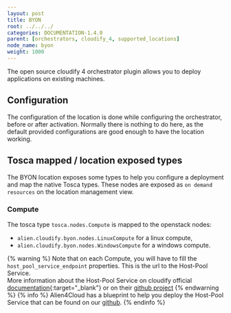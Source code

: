 ```yaml
---
layout: post
title: BYON 
root: ../../../
categories: DOCUMENTATION-1.4.0
parent: [orchestrators, cloudify_4, supported_locations]
node_name: byon
weight: 1000
---
```


The open source cloudify 4 orchestrator plugin allows you to deploy applications on existing machines.

## Configuration
The configuration of the location is done while configuring the orchestrator, before or after activation.
Normally there is nothing to do here, as the default provided configurations are good enough to have the location working.

## Tosca mapped / location exposed types
The BYON location exposes some types to help you configure a deployment and map the native Tosca types. These nodes are exposed as `on demand resources` on the location management view.  

### Compute
The tosca type `tosca.nodes.Compute` is mapped to the openstack nodes:

 - `alien.cloudify.byon.nodes.LinuxCompute` for a linux compute,
 - `alien.cloudify.byon.nodes.WindowsCompute` for a windows compute.

{% warning %}
Note that on each Compute, you will have to fill the `host_pool_service_endpoint` properties. This is the url to the Host-Pool Service.  
More information about the Host-Pool Service on cloudify official [documentation](http://docs.getcloudify.org/3.4.0/plugins/host-pool/#host-pool-service){:target="_blank"} or on their [github project](https://github.com/cloudify-cosmo/cloudify-host-pool-service/tree/1.1)
{% endwarning %}
{% info %}
Alien4Cloud has a blueprint to help you deploy the Host-Pool Service that can be found on our [github](https://github.com/alien4cloud/samples/tree/master/host-pool-service).
{% endinfo %}
